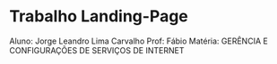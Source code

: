 # Trabalho Landing-Page 
Aluno: Jorge Leandro Lima Carvalho
Prof: Fábio
Matéria: GERÊNCIA E CONFIGURAÇÕES DE SERVIÇOS DE INTERNET

